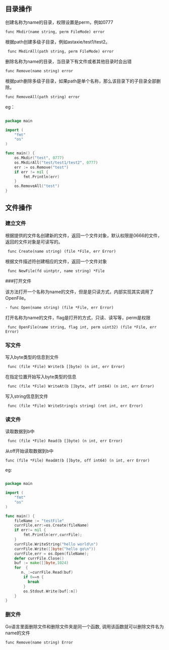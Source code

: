 
## 目录操作
创建名称为name的目录，权限设置是perm，例如0777
```
func Mkdir(name string, perm FileMode) error
```
	
根据path创建多级子目录，例如astaxie/test1/test2。
```	
 func MkdirAll(path string, perm FileMode) error
```
删除名称为name的目录，当目录下有文件或者其他目录时会出错
```
func Remove(name string) error
```
根据path删除多级子目录，如果path是单个名称，那么该目录下的子目录全部删除。	
```
func RemoveAll(path string) error
```

eg：
```Go

package main

import (
	"fmt"
	"os"
)

func main() {
	os.Mkdir("test", 0777)
	os.MkdirAll("test/test1/test2", 0777)
	err := os.Remove("test")
	if err != nil {
		fmt.Println(err)
	}
	os.RemoveAll("test")
}

```

## 文件操作

### 建立文件
根据提供的文件名创建新的文件，返回一个文件对象，默认权限是0666的文件，返回的文件对象是可读写的。
```
 func Create(name string) (file *File, err Error)
```
根据文件描述符创建相应的文件，返回一个文件对象
```
 func NewFile(fd uintptr, name string) *File
```
###打开文件

该方法打开一个名称为name的文件，但是是只读方式，内部实现其实调用了OpenFile。
```
- func Open(name string) (file *File, err Error)
```	
打开名称为name的文件，flag是打开的方式，只读、读写等，perm是权限	
```
 func OpenFile(name string, flag int, perm uint32) (file *File, err Error)	
```
### 写文件
写入byte类型的信息到文件
```
 func (file *File) Write(b []byte) (n int, err Error)
```
在指定位置开始写入byte类型的信息
```
 func (file *File) WriteAt(b []byte, off int64) (n int, err Error)

```
写入string信息到文件
```
 func (file *File) WriteString(s string) (ret int, err Error)
```	

### 读文件
读取数据到b中
```
 func (file *File) Read(b []byte) (n int, err Error)
```
从off开始读取数据到b中	
```
func (file *File) ReadAt(b []byte, off int64) (n int, err Error)
```
eg:
```Go

package main

import (
	"fmt"
	"os"
)

func main() {
    fileName := "testFile"
    currFile,err:=os.Create(fileName)
    if err!= nil {
        fmt.Println(err,currFile);
    }
    currFile.WriteString("hello world\n")
    currFile.Write([]byte("hello go\n"))
    currFile,err = os.Open(fileName);
    defer currFile.Close()
    buf := make([]byte,1024)
    for  {
       n,_:=currFile.Read(buf)
        if 0==n {
          break
        }
        os.Stdout.Write(buf[:n])
    }
}

```
### 删文件
Go语言里面删除文件和删除文件夹是同一个函数,	调用该函数就可以删除文件名为name的文件
```
func Remove(name string) Error
```



